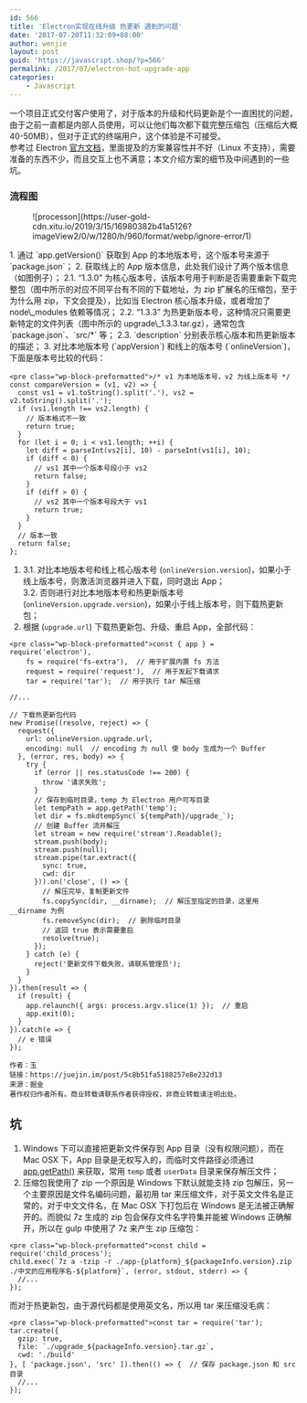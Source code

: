```yaml
---
id: 566
title: 'Electron实现在线升级 热更新 遇到的问题'
date: '2017-07-20T11:32:09+08:00'
author: wenjie
layout: post
guid: 'https://javascript.shop/?p=566'
permalink: /2017/07/electron-hot-upgrade-app
categories:
    - Javascript
---
```


一个项目正式交付客户使用了，对于版本的升级和代码更新是个一直困扰的问题，由于之前一直都是内部人员使用，可以让他们每次都下载完整压缩包（压缩后大概 40-50MB），但对于正式的终端用户，这个体验是不可接受。  
参考过 Electron [官方文档](https://link.juejin.im?target=https%3A%2F%2Felectronjs.org%2Fdocs%2Fapi%2Fauto-updater)，里面提及的方案兼容性并不好（Linux 不支持），需要准备的东西不少，而且交互上也不满意；本文介绍方案的细节及中间遇到的一些坑。

### 流程图

<figure class="wp-block-image">![processon](https://user-gold-cdn.xitu.io/2019/3/15/16980382b41a5126?imageView2/0/w/1280/h/960/format/webp/ignore-error/1)</figure>
1. 通过 `app.getVersion()` 获取到 App 的本地版本号，这个版本号来源于 `package.json`；
2. 获取线上的 App 版本信息，此处我们设计了两个版本信息（如图例子）；  
    2.1. “1.3.0” 为核心版本号，该版本号用于判断是否需要重新下载完整包（图中所示的对应不同平台有不同的下载地址，为 zip 扩展名的压缩包，至于为什么用 zip，下文会提及），比如当 Electron 核心版本升级，或者增加了 node\_modules 依赖等情况；  
    2.2. “1.3.3” 为热更新版本号，这种情况只需要更新特定的文件列表（图中所示的 upgrade\_1.3.3.tar.gz），通常包含 `package.json`、`src/*` 等；  
    2.3. `description` 分别表示核心版本和热更新版本的描述；
3. 对比本地版本号 (`appVersion`) 和线上的版本号 (`onlineVersion`)，下面是版本号比较的代码：

```
<pre class="wp-block-preformatted">/* v1 为本地版本号，v2 为线上版本号 */
const compareVersion = (v1, v2) => {
  const vs1 = v1.toString().split('.'), vs2 = v2.toString().split('.');
  if (vs1.length !== vs2.length) {
    // 版本格式不一致
    return true;
  }
  for (let i = 0; i < vs1.length; ++i) {
    let diff = parseInt(vs2[i], 10) - parseInt(vs1[i], 10);
    if (diff < 0) {
      // vs1 其中一个版本号段小于 vs2
      return false;
    }
    if (diff > 0) {
      // vs2 其中一个版本号段大于 vs1
      return true;
    }
  }
  // 版本一致
  return false;
};
```

1. 3.1. 对比本地版本号和线上核心版本号 (`onlineVersion.version`)，如果小于线上版本号，则激活浏览器并进入下载，同时退出 App；  
    3.2. 否则进行对比本地版本号和热更新版本号 (`onlineVersion.upgrade.version`)，如果小于线上版本号，则下载热更新包；
2. 根据 (`upgrade.url`) 下载热更新包、升级、重启 App，全部代码：

```
<pre class="wp-block-preformatted">const { app } = require('electron'),
    fs = require('fs-extra'),  // 用于扩展内置 fs 方法
    request = require('request'),  // 用于发起下载请求
    tar = require('tar');  // 用于执行 tar 解压缩
 
//...
 
// 下载热更新包代码
new Promise((resolve, reject) => {
  request({
    url: onlineVersion.upgrade.url,
    encoding: null  // encoding 为 null 使 body 生成为一个 Buffer
  }, (error, res, body) => {
    try {
      if (error || res.statusCode !== 200) {
        throw '请求失败';
      }
      // 保存到临时目录，temp 为 Electron 用户可写目录
      let tempPath = app.getPath('temp');
      let dir = fs.mkdtempSync(`${tempPath}/upgrade_`);
      // 创建 Buffer 流并解压
      let stream = new require('stream').Readable();
      stream.push(body);
      stream.push(null);
      stream.pipe(tar.extract({
        sync: true,
        cwd: dir
      })).on('close', () => {
        // 解压完毕，复制更新文件
        fs.copySync(dir, __dirname);  // 解压至指定的目录，这里用 __dirname 为例
        fs.removeSync(dir);  // 删除临时目录
        // 返回 true 表示需要重启
        resolve(true);
      });
    } catch (e) {
      reject('更新文件下载失败，请联系管理员');
    }
  }
}).then(result => {
  if (result) {
    app.relaunch({ args: process.argv.slice(1) });  // 重启
    app.exit(0);
  }
}).catch(e => {
  // e 错误
});

作者：玉
链接：https://juejin.im/post/5c8b51fa5188257e8e232d13
来源：掘金
著作权归作者所有。商业转载请联系作者获得授权，非商业转载请注明出处。
```

## 坑

1. Windows 下可以直接把更新文件保存到 App 目录（没有权限问题），而在 Mac OSX 下，App 目录是无权写入的，而临时文件路径必须通过 [app.getPath()](https://link.juejin.im?target=https%3A%2F%2Felectronjs.org%2Fdocs%2Fapi%2Fapp%23appgetpathname) 来获取，常用 `temp` 或者 `userData` 目录来保存解压文件；
2. 压缩包我使用了 zip 一个原因是 Windows 下默认就能支持 zip 包解压，另一个主要原因是文件名编码问题，最初用 tar 来压缩文件，对于英文文件名是正常的，对于中文文件名，在 Mac OSX 下打包后在 Windows 是无法被正确解开的。而貌似 7z 生成的 zip 包会保存文件名字符集并能被 Windows 正确解开，所以在 gulp 中使用了 7z 来产生 zip 压缩包：

```
<pre class="wp-block-preformatted">const child = require('child_process');
child.exec(`7z a -tzip -r ./app-{platform}_${packageInfo.version}.zip ./中文的应用程序名-${platform}`, (error, stdout, stderr) => {
  //...
});
```

而对于热更新包，由于源代码都是使用英文名，所以用 tar 来压缩没毛病：

```
<pre class="wp-block-preformatted">const tar = require('tar');
tar.create({
  gzip: true,
  file: `./upgrade_${packageInfo.version}.tar.gz`,
  cwd: './build'
}, [ 'package.json', 'src' ]).then(() => {  // 保存 package.json 和 src 目录
  //...
});
```